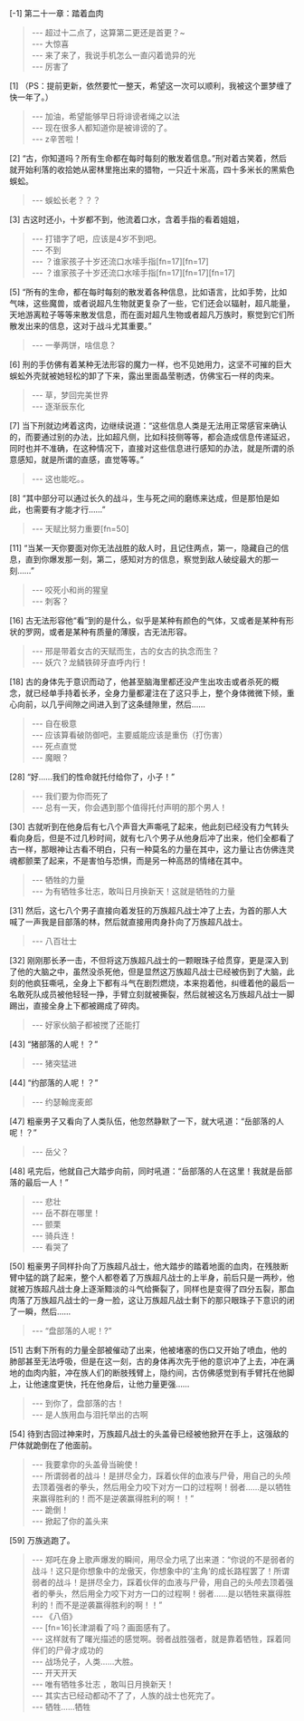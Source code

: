 
[-1] 第二十一章：踏着血肉
>--- 超过十二点了，这算第二更还是首更？~<br>
>--- 大惊喜<br>
>--- 来了来了，我说手机怎么一直闪着诡异的光<br>
>--- 厉害了<br>

[1] （PS：提前更新，依然要忙一整天，希望这一次可以顺利，我被这个噩梦缠了快一年了。）
>--- 加油，希望能够早日将诽谤者绳之以法<br>
>--- 现在很多人都知道你是被诽谤的了。<br>
>--- z辛苦啦！<br>

[2] “古，你知道吗？所有生命都在每时每刻的散发着信息。”刑对着古笑着，然后就开始利落的收拾她从密林里拖出来的猎物，一只近十米高，四十多米长的黑紫色蜈蚣。
>--- 蜈蚣长老？？？<br>

[3] 古这时还小，十岁都不到，他流着口水，含着手指的看着姐姐，
>--- 打错字了吧，应该是4岁不到吧。<br>
>--- 不到<br>
>--- ？谁家孩子十岁还流口水嗦手指[fn=17][fn=17]<br>
>--- ？谁家孩子十岁还流口水嗦手指[fn=17][fn=17][fn=17]<br>

[5] “所有的生命，都在每时每刻的散发着各种信息，比如语言，比如手势，比如气味，这些魔兽，或者说超凡生物就更复杂了一些，它们还会以辐射，超凡能量，天地游离粒子等等来散发信息，而在面对超凡生物或者超凡万族时，察觉到它们所散发出来的信息，这对于战斗尤其重要。”
>--- 一拳两饼，啥信息？<br>

[6] 刑的手仿佛有着某种无法形容的魔力一样，也不见她用力，这坚不可摧的巨大蜈蚣外壳就被她轻松的卸了下来，露出里面晶莹剔透，仿佛宝石一样的肉来。
>--- 草，梦回完美世界<br>
>--- 逐渐辰东化<br>

[7] 当下刑就边烤着这肉，边继续说道：“这些信息人类是无法用正常感官来确认的，而要通过别的办法，比如超凡侧，比如科技侧等等，都会造成信息传递延迟，同时也并不准确，在这种情况下，直接对这些信息进行感知的办法，就是所谓的杀意感知，就是所谓的直感，直觉等等。”
>--- 这也能吃。。<br>

[8] “其中部分可以通过长久的战斗，生与死之间的磨练来达成，但是那怕是如此，也需要有才能才行……”
>--- 天赋比努力重要[fn=50]<br>

[11] “当某一天你要面对你无法战胜的敌人时，且记住两点，第一，隐藏自己的信息，直到你爆发那一刻，第二，感知对方的信息，察觉到敌人破绽最大的那一刻……”
>--- 咬死小和尚的猩皇<br>
>--- 刺客？<br>

[16] 古无法形容他“看”到的是什么，似乎是某种有颜色的气体，又或者是某种有形状的罗网，或者是某种有质量的薄膜，古无法形容。
>--- 邢是带着女古的天赋而生，古的女古的执念而生？<br>
>--- 妖穴？龙鳞铁碎牙直呼内行！<br>

[18] 古的身体先于意识而动了，他甚至脑海里都还没产生出攻击或者杀死的概念，就已经单手持着长矛，全身力量都灌注在了这只手上，整个身体微微下倾，重心向前，以几乎间隙之间进入到了这条缝隙里，然后……
>--- 自在极意<br>
>--- 应该算看破防御吧，主要威能应该是重伤（打伤害）<br>
>--- 死点直觉<br>
>--- 魔眼？<br>

[28] “好……我们的性命就托付给你了，小子！”
>--- 我们要为你而死了<br>
>--- 总有一天，你会遇到那个值得托付声明的那个男人！<br>

[30] 古就听到在他身后有七八个声音大声嘶吼了起来，他此刻已经没有力气转头看向身后，但是不过几秒时间，就有七八个男子从他身后冲了出来，他们全都看了古一样，那眼神让古看不明白，只有一种莫名的力量在其中，这力量让古仿佛连灵魂都颤栗了起来，不是害怕与恐惧，而是另一种高昂的情绪在其中。
>--- 牺牲的力量<br>
>--- 为有牺牲多壮志，敢叫日月换新天！这就是牺牲的力量<br>

[31] 然后，这七八个男子直接向着发狂的万族超凡战士冲了上去，为首的那人大喊了一声我是目部落的林，然后就直接用肉身扑向了万族超凡战士。
>--- 八百壮士<br>

[32] 刚刚那长矛一击，不但将这万族超凡战士的一颗眼珠子给贯穿，更是深入到了他的大脑之中，虽然没杀死他，但是显然这万族超凡战士已经被伤到了大脑，此刻的他疯狂嘶吼，全身上下都有斗气在剧烈燃烧，本来抱着他，纠缠着他的最后一名敢死队成员被他轻轻一挣，手臂立刻就被撕裂，然后就被这名万族超凡战士一脚踢出，直接全身上下都被踢成了碎肉。
>--- 好家伙脑子都被搅了还能打<br>

[43] “猪部落的人呢！？”
>--- 猪突猛进<br>

[44] “约部落的人呢！？”
>--- 约瑟翰庞麦郎<br>

[47] 粗豪男子又看向了人类队伍，他忽然静默了一下，就大吼道：“岳部落的人呢！？”
>--- 岳父？<br>

[48] 吼完后，他就自己大踏步向前，同时吼道：“岳部落的人在这里！我就是岳部落的最后一人！”
>--- 悲壮<br>
>--- 岳不群在哪里！<br>
>--- 颤栗<br>
>--- 骑兵连！<br>
>--- 看哭了<br>

[50] 粗豪男子同样扑向了万族超凡战士，他大踏步的踏着地面的血肉，在残肢断臂中猛的跳了起来，整个人都卷着了万族超凡战士的上半身，前后只是一两秒，他就被万族超凡战士身上逐渐黯淡的斗气给撕裂了，同样也是变得了四分五裂，那血肉落了万族超凡战士的一身一脸，这让万族超凡战士剩下的那只眼珠子下意识的闭了一瞬，然后……
>--- “盘部落的人呢！?”<br>

[51] 古剩下所有的力量全部被催动了出来，他被堵塞的伤口又开始了喷血，他的肺部甚至无法呼吸，但是在这一刻，古的身体再次先于他的意识冲了上去，冲在满地的血肉内脏，冲在族人们的断肢残臂上，隐约间，古仿佛感觉到有手臂托在他脚上，让他速度更快，托在他身后，让他力量更强……
>--- 到你了，盘部落的古！<br>
>--- 是人族用血与泪托举出的古啊<br>

[54] 待到古回过神来时，万族超凡战士的头盖骨已经被他掀开在手上，这强敌的尸体就跪倒在了他面前。
>--- 我要拿你的头盖骨当碗使！<br>
>--- 所谓弱者的战斗！是拼尽全力，踩着伙伴的血液与尸骨，用自己的头颅去顶着强者的拳头，然后用全力咬下对方一口的过程啊！弱者……是以牺牲来赢得胜利的！而不是逆袭赢得胜利的啊！！”<br>
>--- 跪倒！<br>
>--- 掀起了你的盖头来<br>

[59] 万族逃跑了。
>--- 郑吒在身上歌声爆发的瞬间，用尽全力吼了出来道：“你说的不是弱者的战斗！这只是你想象中的龙傲天，你想象中的‘主角’的成长路程罢了！所谓弱者的战斗！是拼尽全力，踩着伙伴的血液与尸骨，用自己的头颅去顶着强者的拳头，然后用全力咬下对方一口的过程啊！弱者……是以牺牲来赢得胜利的！而不是逆袭赢得胜利的啊！！”<br>
>--- 《八佰》<br>
>--- [fn=16]长津湖看了吗？画面感有了。<br>
>--- 这样就有了曙光描述的感觉啊。弱者战胜强者，就是靠着牺牲，踩着同伴们的尸骨才成功的<br>
>--- 战场兑子，人类……大胜。<br>
>--- 开天开天<br>
>--- 唯有牺牲多壮志 ，敢叫日月换新天！<br>
>--- 其实古已经动都动不了了，人族的战士也死完了。<br>
>--- 牺牲……牺牲<br>
